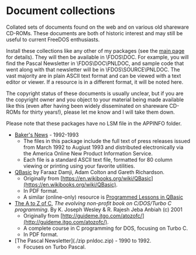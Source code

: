 # Document collections

Collated sets of documents found on the web and on various old shareware CD-ROMs. These documents are both of historic interest and may still be useful to current FreeDOS enthusiasts.

Install these collections like any other of my packages (see the [main page](README.md) for details). They will then be available in \FDOS\DOC. For example, you will find the Pascal Newsletter in \FDOS\DOC\PNLDOC, and sample code that went along with that newsletter will be in \FDOS\SOURCE\PNLDOC. The vast majority are in plain ASCII text format and can be viewed with a text editor or viewer. If a resource is in a different format, it will be noted here.

The copyright status of these documents is usually unclear, but if you are the copyright owner and you object to your material being made available like this (even after having been widely disseminated on shareware CD-ROMs for thirty years!), please let me know and I will take them down.

Please note that these packages have no LSM file in the APPINFO folder.

+ [Baker's News](./zip/bakernws.zip) - 1992-1993
    + The files in this package include the full text of press releases issued from March 1992 to Augiust 1993 and distributed electronically via the America Online New Product Information Service.
    + Each file is a standard ASCII text file, formatted for 80 column viewing or printing using your favorite utilities.
+ [QBasic](./zip/qbasdoc.zip) by Faraaz Damji, Adam Colton and Gareth Richardson.
    + Originally from [https://en.wikibooks.org/wiki/QBasic](https://en.wikibooks.org/wiki/QBasic).
    + In PDF format.
    + A similar (online-only) resource is [Programmed Lessons in QBasic](http://chortle.ccsu.edu/qbasic/index.html)
+ [The A to Z of C](./zip/a2zofc.zip), *The evolving non-profit book on C/DOS/Turbo C programming*. By K. Joseph Wesley & R. Rajesh Jeba Anbiah (c) 2001
    + Originally from [http://guideme.itgo.com/atozofc/](http://guideme.itgo.com/atozofc/).
    + A complete course in C programming for DOS, focusing on Turbo C.
    + In PDF format.
+ [The Pascal Newsletter](./zip pnldoc.zip) - 1990 to 1992.
    + Focuses on Turbo Pascal.